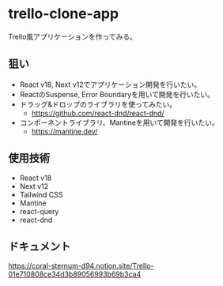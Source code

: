 # trello-clone-app
Trello風アプリケーションを作ってみる。

## 狙い

- React v18, Next v12でアプリケーション開発を行いたい。
- ReactのSuspense, Error Boundaryを用いて開発を行いたい。
- ドラッグ&ドロップのライブラリを使ってみたい。
  - https://github.com/react-dnd/react-dnd/  
- コンポーネントライブラリ、Mantineを用いて開発を行いたい。
  - https://mantine.dev/

## 使用技術

- React v18
- Next v12
- Tailwind CSS
- Mantine
- react-query
- react-dnd

## ドキュメント

https://coral-sternum-d94.notion.site/Trello-01e710808ce34d3b89056993b69b3ca4
